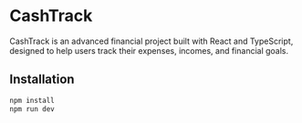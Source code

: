 # CashTrack

CashTrack is an advanced financial project built with React and TypeScript, designed to help users track their expenses, incomes, and financial goals.

## Installation

```bash
npm install
npm run dev
